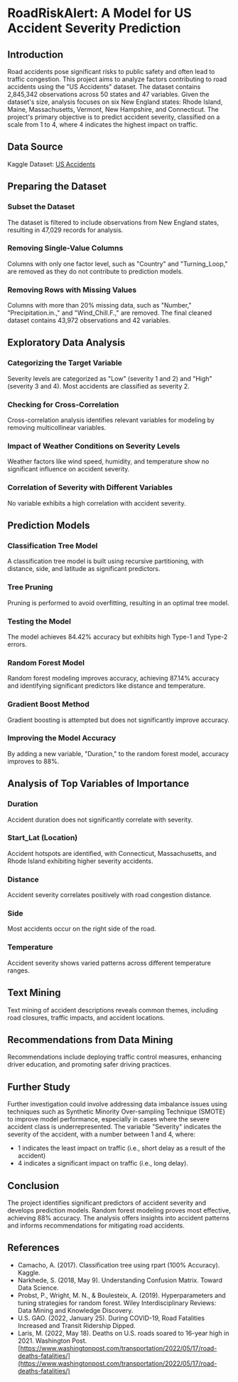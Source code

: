 # RoadRiskAlert: A Model for US Accident Severity Prediction

## Introduction
Road accidents pose significant risks to public safety and often lead to traffic congestion. This project aims to analyze factors contributing to road accidents using the "US Accidents" dataset. The dataset contains 2,845,342 observations across 50 states and 47 variables. Given the dataset's size, analysis focuses on six New England states: Rhode Island, Maine, Massachusetts, Vermont, New Hampshire, and Connecticut. The project's primary objective is to predict accident severity, classified on a scale from 1 to 4, where 4 indicates the highest impact on traffic.

## Data Source
Kaggle Dataset: [US Accidents](https://www.kaggle.com/datasets/sobhanmoosavi/us-accidents?resource=download)

## Preparing the Dataset
### Subset the Dataset
The dataset is filtered to include observations from New England states, resulting in 47,029 records for analysis.
### Removing Single-Value Columns
Columns with only one factor level, such as "Country" and "Turning_Loop," are removed as they do not contribute to prediction models.
### Removing Rows with Missing Values
Columns with more than 20% missing data, such as "Number," "Precipitation.in.," and "Wind_Chill.F.," are removed. The final cleaned dataset contains 43,972 observations and 42 variables.

## Exploratory Data Analysis
### Categorizing the Target Variable
Severity levels are categorized as "Low" (severity 1 and 2) and "High" (severity 3 and 4). Most accidents are classified as severity 2.
### Checking for Cross-Correlation
Cross-correlation analysis identifies relevant variables for modeling by removing multicollinear variables.
### Impact of Weather Conditions on Severity Levels
Weather factors like wind speed, humidity, and temperature show no significant influence on accident severity.
### Correlation of Severity with Different Variables
No variable exhibits a high correlation with accident severity.

## Prediction Models
### Classification Tree Model
A classification tree model is built using recursive partitioning, with distance, side, and latitude as significant predictors.
### Tree Pruning
Pruning is performed to avoid overfitting, resulting in an optimal tree model.
### Testing the Model
The model achieves 84.42% accuracy but exhibits high Type-1 and Type-2 errors.
### Random Forest Model
Random forest modeling improves accuracy, achieving 87.14% accuracy and identifying significant predictors like distance and temperature.
### Gradient Boost Method
Gradient boosting is attempted but does not significantly improve accuracy.
### Improving the Model Accuracy
By adding a new variable, "Duration," to the random forest model, accuracy improves to 88%.

## Analysis of Top Variables of Importance
### Duration
Accident duration does not significantly correlate with severity.
### Start_Lat (Location)
Accident hotspots are identified, with Connecticut, Massachusetts, and Rhode Island exhibiting higher severity accidents.
### Distance
Accident severity correlates positively with road congestion distance.
### Side
Most accidents occur on the right side of the road.
### Temperature
Accident severity shows varied patterns across different temperature ranges.

## Text Mining
Text mining of accident descriptions reveals common themes, including road closures, traffic impacts, and accident locations.

## Recommendations from Data Mining
Recommendations include deploying traffic control measures, enhancing driver education, and promoting safer driving practices.

## Further Study
Further investigation could involve addressing data imbalance issues using techniques such as Synthetic Minority Over-sampling Technique (SMOTE) to improve model performance, especially in cases where the severe accident class is underrepresented. The variable "Severity" indicates the severity of the accident, with a number between 1 and 4, where:
- 1 indicates the least impact on traffic (i.e., short delay as a result of the accident)
- 4 indicates a significant impact on traffic (i.e., long delay).
  
## Conclusion
The project identifies significant predictors of accident severity and develops prediction models. Random forest modeling proves most effective, achieving 88% accuracy. The analysis offers insights into accident patterns and informs recommendations for mitigating road accidents.

## References
- Camacho, A. (2017). Classification tree using rpart (100% Accuracy). Kaggle.
- Narkhede, S. (2018, May 9). Understanding Confusion Matrix. Toward Data Science.
- Probst, P., Wright, M. N., & Boulesteix, A. (2019). Hyperparameters and tuning strategies for random forest. Wiley Interdisciplinary Reviews: Data Mining and Knowledge Discovery.
- U.S. GAO. (2022, January 25). During COVID-19, Road Fatalities Increased and Transit Ridership Dipped.
- Laris, M. (2022, May 18). Deaths on U.S. roads soared to 16-year high in 2021. Washington Post. [https://www.washingtonpost.com/transportation/2022/05/17/road-deaths-fatalities/](https://www.washingtonpost.com/transportation/2022/05/17/road-deaths-fatalities/)
